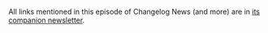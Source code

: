 All links mentioned in this episode of Changelog News (and more) are in [its companion newsletter](https://changelog.com/news/57/email).